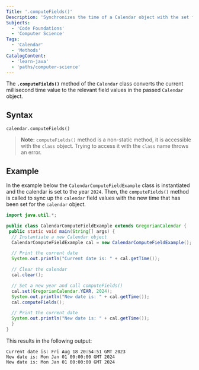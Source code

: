 ```yaml
---
Title: '.computeFields()'
Description: 'Synchronizes the time of a Calendar object with the set field values.'
Subjects:
  - 'Code Foundations'
  - 'Computer Science'
Tags:
  - 'Calendar'
  - 'Methods'
CatalogContent:
  - 'learn-java'
  - 'paths/computer-science'
---
```


The **`.computeFields()`** method of the `Calendar` class converts the current millisecond time value to the relevant field values in the passed `Calendar` object.

## Syntax

```pseudo
calendar.computeFields()
```

> **Note:** `computeFields()` method is a non-static method, it is accessible with the `class` object. Trying to access it with the `class` name throws an error.

## Example

In the example below the `CalendarComputeFieldExample` class is instantiated and the calendar is set to the year `2024`. Then, the `computeFields()` method is called to sync up the `calendar` field values with the new time that has been set for the `calendar` object.

```java
import java.util.*;

public class CalendarComputeFieldExample extends GregorianCalendar {
 public static void main(String[] args) {
  // Instantiate a new Calendar object
  CalendarComputeFieldExample cal = new CalendarComputeFieldExample();

  // Print the current date
  System.out.println("Current date is: " + cal.getTime());

  // Clear the calendar
  cal.clear();

  // Set a new year and call computeFields()
  cal.set(GregorianCalendar.YEAR, 2024);
  System.out.println("New date is: " + cal.getTime());
  cal.computeFields();

  // Print the current date
  System.out.println("New date is: " + cal.getTime());
  }
}
```

This results in the following output:

```shell
Current date is: Fri Aug 18 20:54:51 GMT 2023
New date is: Mon Jan 01 00:00:00 GMT 2024
New date is: Mon Jan 01 00:00:00 GMT 2024
```
